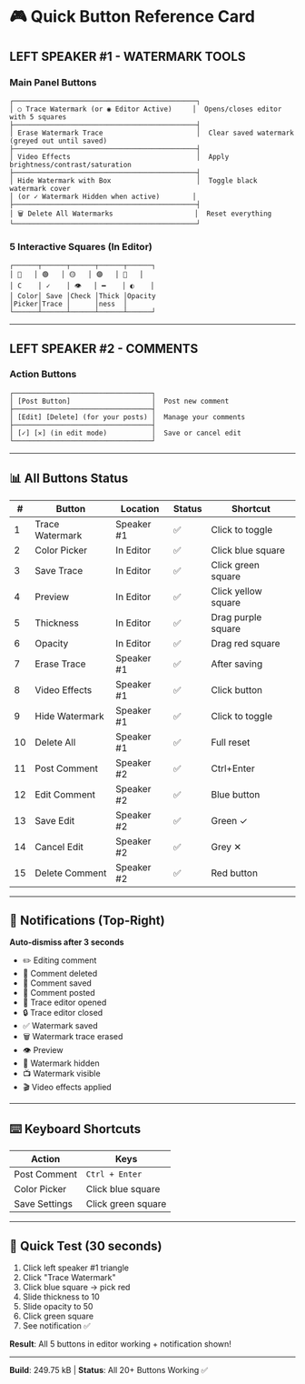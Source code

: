 # 🎮 Quick Button Reference Card

## LEFT SPEAKER #1 - WATERMARK TOOLS

### Main Panel Buttons
```
┌─────────────────────────────────────────────┐
│ ○ Trace Watermark (or ◉ Editor Active)     │  Opens/closes editor with 5 squares
├─────────────────────────────────────────────┤
│ Erase Watermark Trace                       │  Clear saved watermark (greyed out until saved)
├─────────────────────────────────────────────┤
│ Video Effects                               │  Apply brightness/contrast/saturation
├─────────────────────────────────────────────┤
│ Hide Watermark with Box                     │  Toggle black watermark cover
│ (or ✓ Watermark Hidden when active)        │
├─────────────────────────────────────────────┤
│ 🗑️ Delete All Watermarks                    │  Reset everything
└─────────────────────────────────────────────┘
```

### 5 Interactive Squares (In Editor)
```
┌──────┬──────┬──────┬──────┬──────┐
│ 🔵   │ 🟢   │ 🟡   │ 🟣   │ 🔴   │
│ C    │ ✓    │ 👁   │ ━    │ ◐    │
│ Color│ Save │Check │Thick │Opacity
│Picker│Trace │      │ness  │
└──────┴──────┴──────┴──────┴──────┘
```

---

## LEFT SPEAKER #2 - COMMENTS

### Action Buttons
```
┌──────────────────────────────────┐
│ [Post Button]                    │  Post new comment
├──────────────────────────────────┤
│ [Edit] [Delete] (for your posts) │  Manage your comments
├──────────────────────────────────┤
│ [✓] [✕] (in edit mode)           │  Save or cancel edit
└──────────────────────────────────┘
```

---

## 📊 All Buttons Status

| # | Button | Location | Status | Shortcut |
|---|--------|----------|--------|----------|
| 1 | Trace Watermark | Speaker #1 | ✅ | Click to toggle |
| 2 | Color Picker | In Editor | ✅ | Click blue square |
| 3 | Save Trace | In Editor | ✅ | Click green square |
| 4 | Preview | In Editor | ✅ | Click yellow square |
| 5 | Thickness | In Editor | ✅ | Drag purple square |
| 6 | Opacity | In Editor | ✅ | Drag red square |
| 7 | Erase Trace | Speaker #1 | ✅ | After saving |
| 8 | Video Effects | Speaker #1 | ✅ | Click button |
| 9 | Hide Watermark | Speaker #1 | ✅ | Click to toggle |
| 10 | Delete All | Speaker #1 | ✅ | Full reset |
| 11 | Post Comment | Speaker #2 | ✅ | Ctrl+Enter |
| 12 | Edit Comment | Speaker #2 | ✅ | Blue button |
| 13 | Save Edit | Speaker #2 | ✅ | Green ✓ |
| 14 | Cancel Edit | Speaker #2 | ✅ | Grey ✕ |
| 15 | Delete Comment | Speaker #2 | ✅ | Red button |

---

## 🔔 Notifications (Top-Right)

**Auto-dismiss after 3 seconds**

- ✏️ Editing comment
- 💬 Comment deleted
- 💾 Comment saved
- 📝 Comment posted
- 🎨 Trace editor opened
- 🔒 Trace editor closed
- ✅ Watermark saved
- 🗑️ Watermark trace erased
- 👁️ Preview
- 🔳 Watermark hidden
- 📺 Watermark visible
- 🎬 Video effects applied

---

## ⌨️ Keyboard Shortcuts

| Action | Keys |
|--------|------|
| Post Comment | `Ctrl + Enter` |
| Color Picker | Click blue square |
| Save Settings | Click green square |

---

## 🧪 Quick Test (30 seconds)

1. Click left speaker #1 triangle
2. Click "Trace Watermark"
3. Click blue square → pick red
4. Slide thickness to 10
5. Slide opacity to 50
6. Click green square
7. See notification ✅

**Result**: All 5 buttons in editor working + notification shown!

---

**Build**: 249.75 kB | **Status**: All 20+ Buttons Working ✅

